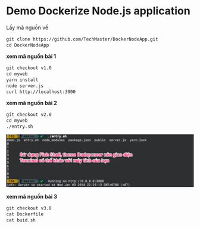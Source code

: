 # Demo Dockerize Node.js application

Lấy mã nguồn về
```
git clone https://github.com/TechMaster/DockerNodeApp.git
cd DockerNodeApp
```

**xem mã nguồn bài 1**
```
git checkout v1.0
cd myweb
yarn install
node server.js
curl http://localhost:3000
```
**xem mã nguồn bài 2**
```
git checkout v2.0
cd myweb
./entry.sh
```
![demo](demo.jpg)

**xem mã nguồn bài 3**
```
git checkout v3.0
cat Dockerfile
cat buid.sh
```
